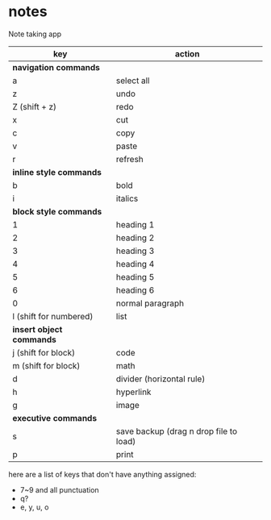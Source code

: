 # notes
Note taking app

|key|action|
|---|------|
|**navigation commands**|
|a|select all|
|z|undo|
|Z (shift + z)|redo|
|x|cut|
|c|copy|
|v|paste|
|r|refresh|
|**inline style commands**|
|b|bold|
|i|italics|
|**block style commands**|
|1|heading 1|
|2|heading 2|
|3|heading 3|
|4|heading 4|
|5|heading 5|
|6|heading 6|
|0|normal paragraph|
|l (shift for numbered)| list|
|**insert object commands**|
|j (shift for block)|code|
|m (shift for block)|math|
|d|divider (horizontal rule)|
|h|hyperlink|
|g|image|
|**executive commands**|
|s|save backup (drag n drop file to load)|
|p|print|

here are a list of keys that don't have anything assigned:

- 7~9 and all punctuation
- q?
- e, y, u, o
